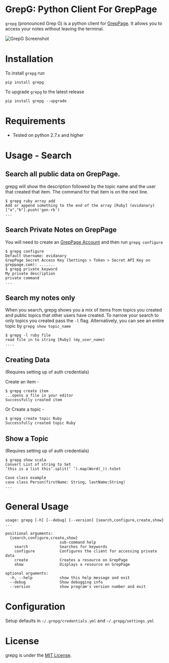 GrepG: Python Client For GrepPage
===

`grepg` (pronounced Grep G) is a python client for [GrepPage](https://www.greppage.com).  It allows you to access your notes without leaving the terminal.

![GrepG Screenshot](http://i.imgur.com/IqlY9lZ.png)

# Installation
To install `grepg` run

```
pip install grepg
```

To upgrade `grepg` to the latest release

```
pip install grepg --upgrade
```

# Requirements
- Tested on python 2.7.x and higher


# Usage - Search
## Search all public data on GrepPage.

grepg will show the description followed by the topic name and the user that created that item. The command for that item is on the next line.

```
$ grepg ruby array add
Add or append something to the end of the array [Ruby] (evidanary)
["a","b"].push('gen-rb')
...

```

## Search Private Notes on GrepPage
You will need to create an [GrepPage Account](https://www.greppage.com/signup) and then run `grepg configure`

```
$ grepg configure
Default Username: evidanary
GrepPage Secret Access Key (Settings > Token > Secret API Key on greppage.com): .......
$ grepg private_keyword
My private description
private command
...
```
## Search my notes only
When you search, grepg shows you a mix of items from topics you created and public topics that other users have created. To narrow your search to only topics you created pass the `-l` flag. Alternatively, you can see an entire topic by `grepg show topic_name`

```
$ grepg -l ruby file
read file in to string [Ruby] (my_user_name)
....
```

## Creating Data
(Requires setting up of auth credentials)

Create an item -

```
$ grepg create item
...opens a file in your editor
Successfully created item
```

Or Create a topic -

```
$ grepg create topic Ruby
Successfully created topic Ruby
```

## Show a Topic

(Requires setting up of auth credentials)

```
$ grepg show scala
Convert List of string to Set
‘this is a list this’.split(‘ ‘).map(Word(_)).toSet

Case class example
case class Person(firstName: String, lastName:String)
...
```
# General Usage

```
usage: grepg [-h] [--debug] [--version] {search,configure,create,show} ...

positional arguments:
  {search,configure,create,show}
                        sub-command help
    search              Searches for keywords
    configure           Configures the client for accessing private data
    create              Creates a resource on GrepPage
    show                Displays a resource on GrepPage

optional arguments:
  -h, --help            show this help message and exit
  --debug               Show debugging info
  --version             show program's version number and exit
```

# Configuration
Setup defaults in `~/.grepg/credentials.yml` and `~/.grepg/settings.yml`

# License
grepg is under the [MIT License](http://www.opensource.org/licenses/MIT).
